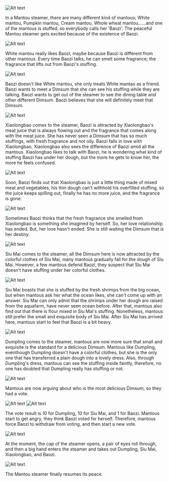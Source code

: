 
![Alt text](images/1.jpg)

In a Mantou steamer, there are many different kind of mantous; White mantou, Pumpkin mantou, Cream mantou, Whole wheat mantou......and one of the mantous is stuffed, so everybody calls her 'Baozi'. The peaceful Mantou steamer gets excited because of the existence of Baozi. 

![Alt text](images/2.jpg)

White mantou really likes Baozi, maybe because Baozi is different from other mantous. Every time Baozi talks, he can smell some fragrance; the fragrance that lifts out from Baozi's stuffing.

![Alt text](images/3.jpg)


Baozi doesn't like White mantou, she only treats White mantao as a friend. Baozi wants to meet a Dimsum that she can see his stuffing while they are talking. Baozi wants to get out of the steamer to see the dining table and other different Dimsum. Baozi believes that she will definitely meet that Dimsum. 

![Alt text](images/4.jpg)


Xiaolongbao comes to the steamer, Baozi is attracted by Xiaolongbao's meat juice that is always flowing out and the fragrance that comes along with the meat juice. She has never seen a Dimsum that has so much stuffings, with fresh fragrance and not oily. Baozi falls in love with Xiaolongbao, Xiaolongbao also sees the difference of Baozi amid all the mantous. Xiaolongbao likes to talk with Baozi, he is wondering what kind of stuffing Baozi has under her dough, but the more he gets to know her, the more he feels confused. 

![Alt text](images/5.jpg)

Soon, Baozi finds out that Xiaolongbao is just a little thing made of mixed meat and vegetables, his thin dough can't withhold his overfilled stuffing, so the juice keeps spilling out, finally he has no more juice, and the fragrance is gone. 

![Alt text](images/6.jpg)

Sometimes Baozi thinks that the fresh fragrance she smelled from Xiaolongbao is something she imagined by herself. So, her love relationship has ended. But, her love hasn't ended. She is still waiting the Dimsum that is her destiny. 

![Alt text](images/7.jpg)


Siu Mai comes to the steamer, all the Dimsum here is now attracted by the colorful clothes of Siu Mai, many mantous gradually fall for the dough of Siu Mai. However, a few mantous defend Baozi, they suspect that Siu Mai doesn't have stuffing under her colorful clothes. 

![Alt text](images/8.jpg)

Siu Mai boasts that she is stuffed by the fresh shrimps from the big ocean, but when mantous ask her what the ocean likes, she can't come up with an answer. Siu Mai can only admit that the shrimps under her dough are raised from the aquafarm, have never seen ocean before. After that, mantous also find out that there is flour mixed in Siu Mai's stuffing. Nonetheless, mantous still prefer the small and exquisite body of Siu Mai. After Siu Mai has arrived here, mantous start to feel that Baozi is a bit heavy. 

![Alt text](images/9.jpg)


Dumpling comes to the steamer, mantous are now more sure that small and exquisite is the standard for a delicious Dimsum. Mantous like Dumpling, eventhough Dumpling doesn't have a colorful clothes, but she is the only one that has transferred a plain dough into a lovely dress. Also, through Dumpling's dress, mantous can see the stuffing inside faintly, therefore, no one has doubted that Dumpling really has stuffing or not. 

![Alt text](images/10.jpg)


Mantous are now arguing about who is the most delicious Dimsum, so they had a vote. 

![Alt text](images/11.jpg)
![Alt text](images/12.jpg)

The vote result is 10 for Dumpling, 10 for Siu Mai, and 1 for Baozi. Mantous start to get angry, they think Baozi voted for herself. Therefore, mantous force Baozi to withdraw from voting, and then start a new vote. 

![Alt text](images/13.jpg)


At the moment, the cap of the steamer opens, a pair of eyes roll through, and then a big hand enters the steamer and takes out Dumpling, Siu Mai, Xiaolongbao, and Baozi.


![Alt text](images/14.jpg)

The Mantou steamer finally resumes its peace. 

